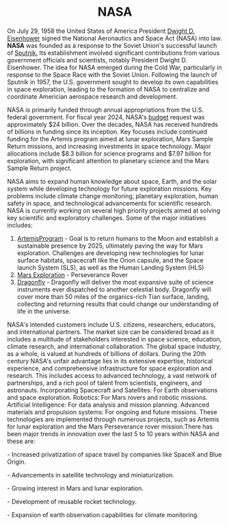 <h1 align="center">NASA </h1>
<p> On July 29, 1958 the United States of America President <a href="https://www.whitehouse.gov/about-the-white-house/presidents/dwight-d-eisenhower/">Dwight D. Eisenhower</a> signed the National Aeronautics and Space Act (NASA) into law. 
<strong>NASA</strong> was founded as a response to the Soviet Union's successful launch of <a href="https://en.wikipedia.org/wiki/Sputnik_1">Sputnik.</a> Its establishment involved significant contributions from various government officials and scientists, notably President Dwight D. Eisenhower. The idea for NASA emerged during the Cold War, particularly in response to the Space Race with the Soviet Union. Following the launch of Sputnik in 1957, the U.S. government sought to develop its own capabilities in space exploration, leading to the formation of NASA to centralize and coordinate Americian aerospace research and development.</p>
<p>NASA is primarily funded through annual appropriations from the U.S. federal government. For fiscal year 2024, NASA's <a href="https://www.nasa.gov/nasa-fiscal-year-2024-budget-request/"> budget</a> request was approximately $24 billion. Over the decades, NASA has received hundreds of billions in funding since its inception. Key focuses include continued funding for the Artemis program aimed at lunar exploration, Mars Sample Return missions, and increasing investments in space technology. Major allocations include $8.3 billion for science programs and $7.97 billion for exploration, with significant attention to planetary science and the Mars Sample Return project.
</p>
<p>NASA aims to expand human knowledge about space, Earth, and the solar system while developing technology for future exploration missions. Key problems include climate change monitoring, planetary exploration, human safety in space, and technological advancements for scientific research. NASA is currently working on several high priority projects aimed at solving key scientific and exploratory challenges. Some of the major initiatives includes:

  1. <a href="https://youtu.be/7XzhtWcepos?si=sO56buOHcS83pUUG"> ArtemisProgram</a> - Goal is to return humans to the Moon and establish a sustainable presence by 2025, ultimately paving the way for Mars exploration. Challenges are developing new technologies for lunar surface habitats, spacecraft like the Orion capsule, and the Space launch System (SLS), as well as the Human Landing System (HLS)
  2. <a href="https://youtu.be/coZ83RM1jbk?si=zvJqwIcM_m0Q_xwd"> Mars Exploration</a> - Perseverance Rover 
  3. <a href="https://dragonfly.jhuapl.edu/"> Dragonfly</a> - Dragonfly will deliver the most expansive suite of science instruments ever dispatched to another celestial body. Dragonfly will cover more than 50 miles of the organics-rich Tian surface, landing, collecting and returning results that could change our understanding of life in the universe.</p>
<p>NASA's intended customers include U.S. citizens, researchers, educators, and international partners. The market size can be considered broad as it includes a multitude of stakeholders interested in  space science, education, climate research, and international collaboration. The global space industry, as a whole, is valued at hundreds of billions of dollars.
During the 20th century NASA's unfair advantage lies in its extensive expertise, historical experience, and comprehensive infrastructure for space exploration and research. This includes access to advanced technology, a vast network of partnerships, and a rich pool of talent from scientists, engineers, and astronauts. Incorporating Spacecraft and Satellites: For Earth observations and space exploration. Robotics: For Mars rovers and robotic missions. Artificial Intelligence: For data analysis and mission planning. Advanced materials and propulsion systems: For ongoing and future missions. 
These technologies are implemented through numerous projects, such as Artemis for lunar exploration and the Mars Perseverance rover mission.There has been major trends in innovation over the last 5 to 10 years within NASA and these are:<p>
- Increased privatization of space travel by companies like SpaceX and Blue Origin.</p>
<p>- Advancements in satellite technology and miniaturization.</p>
<p>- Growing interest in Mars and lunar exploration.</p>
<p>- Development of reusable rocket technology.</p>
<p>- Expansion of earth observation capabilities for climate monitoring.
</p> 
